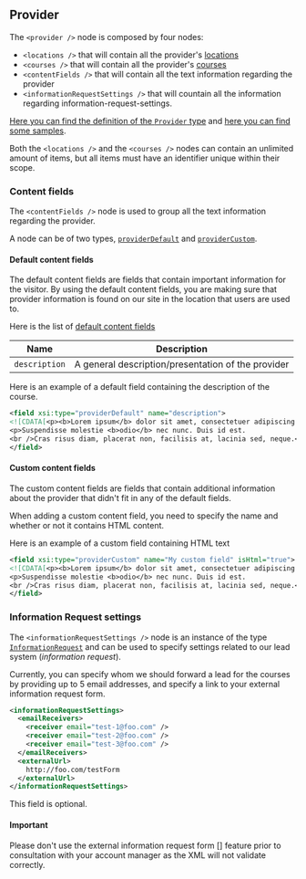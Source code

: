 ## Provider
The `<provider />` node is composed by four nodes:
* `<locations />` that will contain all the provider's [locations](location.md)
* `<courses />` that will contain all the provider's [courses](course.md)
* `<contentFields />` that will contain all the text information regarding the provider
* `<informationRequestSettings />` that will countain all the information regarding information-request-settings.

[Here you can find the definition of the `Provider` type](../../schemas/3.0/provider.xsd) and [here you can find some samples](../../samples/3.0/provider-sample.xml).

Both the `<locations />` and the `<courses />` nodes can contain an unlimited amount of items, but all items must have an identifier unique within their scope.

### Content fields
The `<contentFields />` node is used to group all the text information regarding the provider.

A node can be of two types, [`providerDefault`](../../schemas/3.0/provider-text-property.xsd#L13-L19) and [`providerCustom`](../../schemas/3.0/provider-text-property.xsd#L21-L34).

#### Default content fields
The default content fields are fields that contain important information for the visitor.
By using the default content fields, you are making sure that provider information is found on our site in the location that users are used to.

Here is the list of [default content fields](../../schemas/3.0/provider-text-property.xsd#L36-L40)

|Name|Description|
|-|-|
|`description`|A general description/presentation of the provider|

Here is an example of a default field containing the description of the course.
```xml
<field xsi:type="providerDefault" name="description">
<![CDATA[<p><b>Lorem ipsum</b> dolor sit amet, consectetuer adipiscing elit.</p>
<p>Suspendisse molestie <b>odio</b> nec nunc. Duis id est.
<br />Cras risus diam, placerat non, facilisis at, lacinia sed, neque.</p>]]>
</field>
```

#### Custom content fields
The custom content fields are fields that contain additional information about the provider that didn't fit in any of the default fields.

When adding a custom content field, you need to specify the name and whether or not it contains HTML content.

Here is an example of a custom field containing HTML text

```xml
<field xsi:type="providerCustom" name="My custom field" isHtml="true">
<![CDATA[<p><b>Lorem ipsum</b> dolor sit amet, consectetuer adipiscing elit.</p>
<p>Suspendisse molestie <b>odio</b> nec nunc. Duis id est.
<br />Cras risus diam, placerat non, facilisis at, lacinia sed, neque.</p>]]>
</field>
```

### Information Request settings
The `<informationRequestSettings />` node is an instance of the type [`InformationRequest`](../../schemas/3.0/information-request.xsd#L8-L35) and can be used to specify settings related to our lead system (_information request_).

Currently, you can specify whom we should forward a lead for the courses by providing up to 5 email addresses, and specify a link to your external information request form.

```xml
<informationRequestSettings>
  <emailReceivers>
    <receiver email="test-1@foo.com" />
    <receiver email="test-2@foo.com" />
    <receiver email="test-3@foo.com" />
  </emailReceivers>
  <externalUrl>
	http://foo.com/testForm
  </externalUrl>
</informationRequestSettings>
```

This field is optional.

#### Important
Please don't use the external information request form [<externalUrl/>] feature prior to consultation with your account manager as the XML will not validate correctly.
